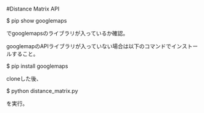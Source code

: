 
#Distance Matrix API

$ pip show googlemaps

でgooglemapsのライブラリが入っているか確認。

googlemapのAPIライブラリが入っていない場合は以下のコマンドでインストールすること。

$ pip install googlemaps

cloneした後、

$ python distance_matrix.py

を実行。
